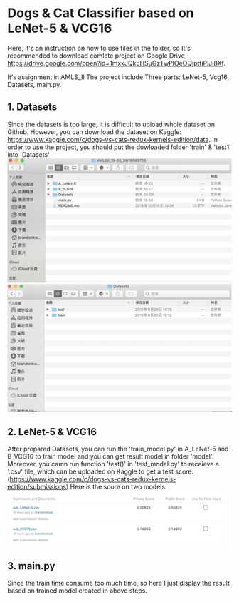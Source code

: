 # Dogs & Cat Classifier based on LeNet-5 & VCG16

Here, it's an instruction on how to use files in the folder, so It's recommended to download comlete project on Google Drive
https://drive.google.com/open?id=1mxxJQk5HSuGzTwPlOeOQjptfiPlJi8Xf.

It's assignment in AMLS_II
The project include Three parts: LeNet-5, Vcg16, Datasets, main.py.

## 1. Datasets
Since the datasets is too large, it is difficult to upload whole dataset on Github. However, you can download the dataset on Kaggle: https://www.kaggle.com/c/dogs-vs-cats-redux-kernels-edition/data. In order to use the project, you should put the dowloaded folder 'train' & 'test1' into 'Datasets'
![Image text](https://github.com/BrandonKwok95/AMLS_II_assignment19_20/blob/master/project_display.png)
![Image text](https://github.com/BrandonKwok95/AMLS_II_assignment19_20/blob/master/Datasets_display.png)

## 2. LeNet-5 & VCG16
After prepared Datasets, you can run the 'train_model.py' in A_LeNet-5 and B_VCG16 to train model and you can get result model in folder 'model'. Moreover, you camn run function 'test()' in 'test_model.py' to receieve a '.csv' file, which can be uploaded on Kaggle to get a test score.(https://www.kaggle.com/c/dogs-vs-cats-redux-kernels-edition/submissions)
Here is the score on two models:
![Image text](https://github.com/BrandonKwok95/AMLS_II_assignment19_20/blob/master/socre.png)

## 3. main.py
Since the train time consume too much time, so here I just display the result based on trained model created in above steps.
